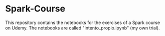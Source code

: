 # Spark-Course
This repository contains the notebooks for the exercises of a Spark course on Udemy.
The notebooks are called "intento_propio.ipynb" (my own trial).
